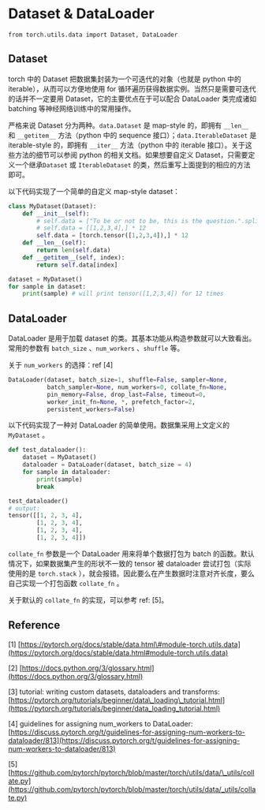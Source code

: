 # Dataset & DataLoader

```text
from torch.utils.data import Dataset, DataLoader
```

## Dataset

torch 中的 Dataset 把数据集封装为一个可迭代的对象（也就是 python 中的 iterable），从而可以方便地使用 for 循环遍历获得数据实例。当然只是需要可迭代的话并不一定要用 Dataset，它的主要优点在于可以配合 DataLoader 类完成诸如 batching 等神经网络训练中的常用操作。

严格来说 Dataset 分为两种。`data.Dataset` 是 map-style 的，即拥有 `__len__` 和 `__getitem__` 方法（python 中的 sequence 接口）；`data.IterableDataset` 是 iterable-style 的，即拥有 `__iter__` 方法（python 中的 iterable 接口）。关于这些方法的细节可以参阅 python 的相关文档。如果想要自定义 Dataset，只需要定义一个继承`Dataset` 或 `IterableDataset` 的类，然后重写上面提到的相应的方法即可。

以下代码实现了一个简单的自定义 map-style dataset：

```python
class MyDataset(Dataset):
    def __init__(self):
        # self.data = ["To be or not to be, this is the question.".split(),] * 12
        # self.data = [[1,2,3,4],] * 12
        self.data = [torch.tensor([1,2,3,4]),] * 12
    def __len__(self):
        return len(self.data)
    def __getitem__(self, index):
        return self.data[index]

dataset = MyDataset()
for sample in dataset:
    print(sample) # will print tensor([1,2,3,4]) for 12 times
```

## DataLoader

DataLoader 是用于加载 dataset 的类。其基本功能从构造参数就可以大致看出。常用的参数有 `batch_size` 、`num_workers` 、`shuffle` 等。

关于 `num_workers` 的选择：ref \[4\]

```python
DataLoader(dataset, batch_size=1, shuffle=False, sampler=None,
           batch_sampler=None, num_workers=0, collate_fn=None,
           pin_memory=False, drop_last=False, timeout=0,
           worker_init_fn=None, *, prefetch_factor=2,
           persistent_workers=False)
```

以下代码实现了一种对 DataLoader 的简单使用。数据集采用上文定义的 `MyDataset` 。

```python
def test_dataloader():
    dataset = MyDataset()
    dataloader = DataLoader(dataset, batch_size = 4)
    for sample in dataloader:
        print(sample)
        break

test_dataloader() 
# output:
tensor([[1, 2, 3, 4],
        [1, 2, 3, 4],
        [1, 2, 3, 4],
        [1, 2, 3, 4]])
```

`collate_fn` 参数是一个 DataLoader 用来将单个数据打包为 batch 的函数。默认情况下，如果数据集产生的形状不一致的 tensor 被 dataloader 尝试打包（实际使用的是 `torch.stack` ），就会报错。因此要么在产生数据时注意对齐长度，要么自己实现一个打包函数 `collate_fn` 。

关于默认的 `collate_fn` 的实现，可以参考 ref: \[5\]。

## Reference

\[1\] [https://pytorch.org/docs/stable/data.html\#module-torch.utils.data](https://pytorch.org/docs/stable/data.html#module-torch.utils.data)

\[2\] [https://docs.python.org/3/glossary.html](https://docs.python.org/3/glossary.html)

\[3\] tutorial: writing custom datasets, dataloaders and transforms: [https://pytorch.org/tutorials/beginner/data\_loading\_tutorial.html](https://pytorch.org/tutorials/beginner/data_loading_tutorial.html)

\[4\] guidelines for assigning num\_workers to DataLoader: [https://discuss.pytorch.org/t/guidelines-for-assigning-num-workers-to-dataloader/813](https://discuss.pytorch.org/t/guidelines-for-assigning-num-workers-to-dataloader/813)

\[5\] [https://github.com/pytorch/pytorch/blob/master/torch/utils/data/\_utils/collate.py](https://github.com/pytorch/pytorch/blob/master/torch/utils/data/_utils/collate.py)

